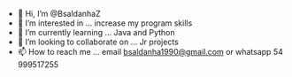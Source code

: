 - 👋 Hi, I’m @BsaldanhaZ
- 👀 I’m interested in ... increase my program skills
- 🌱 I’m currently learning ... Java and Python
- 💞️ I’m looking to collaborate on ... Jr projects
- 📫 How to reach me ... email bsaldanha1990@gmail.com or whatsapp 54 999517255

<!---
BsaldanhaZ/BsaldanhaZ is a ✨ special ✨ repository because its `README.md` (this file) appears on your GitHub profile.
You can click the Preview link to take a look at your changes.
--->
